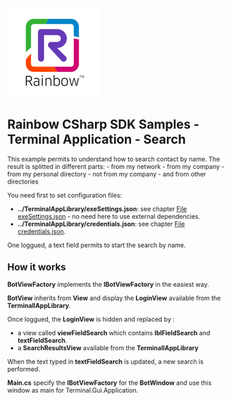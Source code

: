 ![Rainbow](../../../logo_rainbow.png)

# Rainbow CSharp SDK Samples - Terminal Application - Search

This example permits to understand how to search contact by name.
The result is splitted in different parts:
	- from my network
	- from my company
	- from my personal directory
	- not from my company
	- and from other directories

You need first to set configuration files:
- **../TerminalAppLibrary/exeSettings.json**: see chapter [File exeSettings.json](./../../ConfigurationFiles.md#exeSettings.json) - no need here to use external dependencies.
- **../TerminalAppLibrary/credentials.json**: see chapter [File credentials.json](./../../ConfigurationFiles.md#credentials.json).

One loggued, a text field permits to start the search by name.

## How it works

**BotViewFactory** implements the **IBotViewFactory** in the easiest way.

**BotView** inherits from **View** and display the **LoginView** available from the **TerminallAppLibrary**.

Once loggued, the **LoginView** is hidden and replaced by :
- a view called **viewFieldSearch** which contains **lblFieldSearch** and **textFieldSearch**.
- a **SearchResultsView** available from the **TerminallAppLibrary**

When the text typed in **textFieldSearch** is updated, a new search is performed.

**Main.cs** specify the **IBotViewFactory** for the **BotWindow** and use this window as main for Terminal.Gui.Application.
